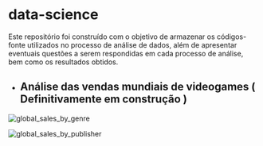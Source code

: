 # data-science

Este repositório foi construído com o objetivo de armazenar os códigos-fonte utilizados no processo de análise de dados, além de apresentar eventuais questões a serem respondidas em cada processo de análise, bem como os resultados obtidos. 

- ## Análise das vendas mundiais de videogames ( Definitivamente em construção )

![global_sales_by_genre](https://github.com/guilhermesam/data-science/blob/master/video-games-sales/images/global_sales_by_genre.png)

![global_sales_by_publisher](https://github.com/guilhermesam/data-science/blob/master/video-games-sales/images/global_sales_by_publisher.png)

